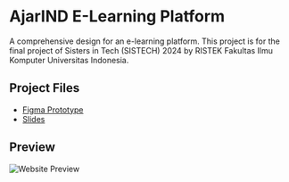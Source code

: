 # AjarIND E-Learning Platform

A comprehensive design for an e-learning platform. This project is for the final project of Sisters in Tech (SISTECH) 2024 by RISTEK Fakultas Ilmu Komputer Universitas Indonesia.

## Project Files
- [Figma Prototype](https://www.figma.com/design/UOxwz8tVKaAk39K3GYYTuL/High-Fidelity-Design?node-id=0-1&t=O7DaeMk2vJfH6nXn-1)
- [Slides](https://docs.google.com/presentation/d/1eHcaDUOjTpUD54yOZLMInZ1arkYfZFpF/edit?usp=sharing&ouid=118346825807567798476&rtpof=true&sd=true)

## Preview
![Website Preview](https://ajarind.vercel.app/)
